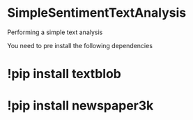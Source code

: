 # SimpleSentimentTextAnalysis
Performing a simple text analysis

You need to pre install the following dependencies
# !pip install textblob
# !pip install newspaper3k
